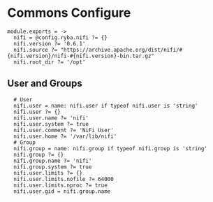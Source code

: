 
# Commons Configure

    module.exports = ->
      nifi = @config.ryba.nifi ?= {}
      nifi.version ?= '0.6.1'
      nifi.source ?= "https://archive.apache.org/dist/nifi/#{nifi.version}/nifi-#{nifi.version}-bin.tar.gz"
      nifi.root_dir ?= '/opt'

## User and Groups

      # User
      nifi.user = name: nifi.user if typeof nifi.user is 'string'
      nifi.user ?= {}
      nifi.user.name ?= 'nifi'
      nifi.user.system ?= true
      nifi.user.comment ?= 'NiFi User'
      nifi.user.home ?= '/var/lib/nifi'
      # Group
      nifi.group = name: nifi.group if typeof nifi.group is 'string'
      nifi.group ?= {}
      nifi.group.name ?= 'nifi'
      nifi.group.system ?= true
      nifi.user.limits ?= {}
      nifi.user.limits.nofile ?= 64000
      nifi.user.limits.nproc ?= true
      nifi.user.gid = nifi.group.name
